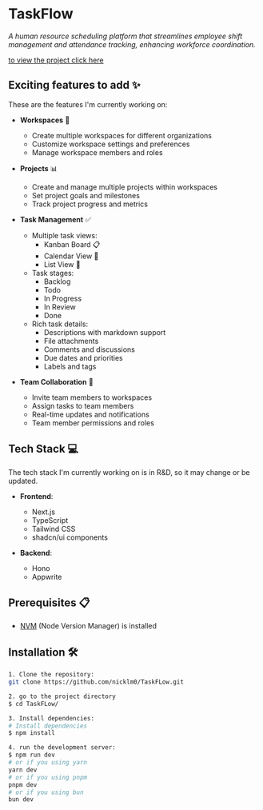 # TaskFlow

*A human resource scheduling platform that streamlines employee shift management and attendance tracking, enhancing workforce coordination.*

[to view the project click here](https://nicklemoncito.vercel.app/docs/Projects/TaskFlow)

## Exciting features to add ✨
These are the features I'm currently working on:
- **Workspaces** 🏢
  - Create multiple workspaces for different organizations
  - Customize workspace settings and preferences
  - Manage workspace members and roles

- **Projects** 📊
  - Create and manage multiple projects within workspaces
  - Set project goals and milestones
  - Track project progress and metrics

- **Task Management** ✅
  - Multiple task views:
    - Kanban Board 📋
    - Calendar View 📅
    - List View 📝
  - Task stages:
    - Backlog
    - Todo
    - In Progress
    - In Review
    - Done
  - Rich task details:
    - Descriptions with markdown support
    - File attachments
    - Comments and discussions
    - Due dates and priorities
    - Labels and tags

- **Team Collaboration** 👥
  - Invite team members to workspaces
  - Assign tasks to team members
  - Real-time updates and notifications
  - Team member permissions and roles

## Tech Stack 💻
The tech stack I'm currently working on is in R&D, so it may change or be updated.
- **Frontend**:
  - Next.js
  - TypeScript
  - Tailwind CSS
  - shadcn/ui components

- **Backend**:
  - Hono 
  - Appwrite

## Prerequisites 📋

- [NVM](https://github.com/nvm-sh/nvm) (Node Version Manager) is installed

## Installation 🛠️

```bash
1. Clone the repository:
git clone https://github.com/nicklm0/TaskFLow.git

2. go to the project directory
$ cd TaskFLow/

3. Install dependencies:
# Install dependencies
$ npm install

4. run the development server:
$ npm run dev
# or if you using yarn
yarn dev
# or if you using pnpm
pnpm dev
# or if you using bun
bun dev
```
